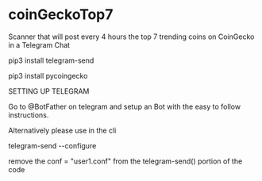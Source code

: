 # coinGeckoTop7
Scanner that will post every 4 hours the top 7 trending coins on CoinGecko in a Telegram Chat

pip3 install telegram-send

pip3 install pycoingecko

SETTING UP TELEGRAM

Go to @BotFather on telegram and setup an Bot with the easy to follow instructions.

Alternatively please use in the cli

telegram-send --configure 

remove the conf = "user1.conf" from the telegram-send() portion of the code
